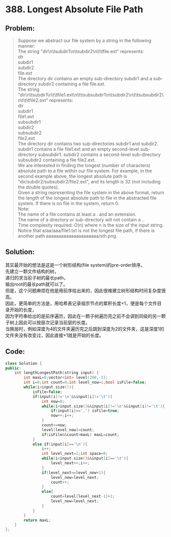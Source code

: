 # 388. Longest Absolute File Path
## Problem:
>Suppose we abstract our file system by a string in the following manner:  
>The string "dir\n\tsubdir1\n\tsubdir2\n\t\tfile.ext" represents:  
>dir  
>    subdir1  
>    subdir2  
>        file.ext  
>The directory dir contains an empty sub-directory subdir1 and a sub-directory subdir2 containing a file file.ext.  
>The string "dir\n\tsubdir1\n\t\tfile1.ext\n\t\tsubsubdir1\n\tsubdir2\n\t\tsubsubdir2\n\t\t\tfile2.ext" represents:  
>dir  
>    subdir1  
>        file1.ext  
>        subsubdir1  
>    subdir2  
>        subsubdir2  
>            file2.ext  
>The directory dir contains two sub-directories subdir1 and subdir2. subdir1 contains a file file1.ext and an empty second-level sub-directory subsubdir1. subdir2 contains a second-level sub-directory subsubdir2 containing a file file2.ext.  
>We are interested in finding the longest (number of characters) absolute path to a file within our file system. For example, in the second example above, the longest absolute path is "dir/subdir2/subsubdir2/file2.ext", and its length is 32 (not including the double quotes).  
>Given a string representing the file system in the above format, return the length of the longest absolute path to file in the abstracted file system. If there is no file in the system, return 0.  
>Note:  
>The name of a file contains at least a . and an extension.  
>The name of a directory or sub-directory will not contain a ..  
>Time complexity required: O(n) where n is the size of the input string.  
>Notice that a/aa/aaa/file1.txt is not the longest file path, if there is another path aaaaaaaaaaaaaaaaaaaaa/sth.png.  
## Solution:
其实最开始的想法是这是一个树形结构(file system)的pre-order排序，  
先建立一颗文件结构的树，  
递归的求当前子树的最长path，  
输出root的最长path就可以了。  
但是，这个问题麻烦在他是用前序给出来的，因此很难建立树形结构时间复杂度很高。  
因此，更简单的方法是，用哈希表记录祖宗节点的累积长度+1，便是每个文件目录开始的长度，  
因为字符串给出的是前序遍历，因此在一颗子树遍历完之前不会调到同级的另一颗子树上因此可以按层次记录当前层的长度。  
当换层时，例如深度为4的文件夹遍历完之后跳到深度为2的文件夹，这是深度1的文件夹没有改变过，因此直接+1就是开始的长度。  
## Code:
```cpp
class Solution {
public:
    int lengthLongestPath(string input) {
        int maxL=0;vector<int> level(200,-1);
        int i=0;int count=0;int level_now=1;bool isFile=false;
        while(i<input.size()){
            isFile=false;
            if(input[i]!='\n'&&input[i]!='\t'){
                int now=0;
                while(i<input.size()&&input[i]!='\n'&&input[i]!='\t'){
                    if(input[i]=='.') isFile=true;
                    now++;i++;
                }
                count+=now;
                level[level_now]=count;
                if(isFile&&count>maxL) maxL=count;
            }
            else if(input[i]=='\n'){
                i++;
                int level_next=1;int space=0;
                while(i<input.size()&&input[i]=='\t'){
                    level_next++;i++;
                }
                if(level_next==level_now+1){
                    level_now=level_next;
                    count++;
                }
                else{
                    count=level[level_next-1]+1;
                    level_now=level_next;
                }
            }
        }
        return maxL;
    }
};
```
